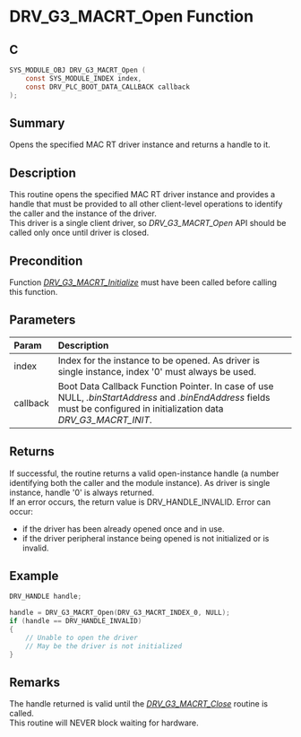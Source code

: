 # DRV_G3_MACRT_Open Function

## C

```c
SYS_MODULE_OBJ DRV_G3_MACRT_Open (
    const SYS_MODULE_INDEX index,
    const DRV_PLC_BOOT_DATA_CALLBACK callback
);
```

## Summary

Opens the specified MAC RT driver instance and returns a handle to it.

## Description

This routine opens the specified MAC RT driver instance and provides a handle that must be provided to all other client-level operations to identify the caller and the instance of the driver.   
This driver is a single client driver, so *DRV_G3_MACRT_Open* API should be called only once until driver is closed.

## Precondition

Function [*DRV_G3_MACRT_Initialize*](GUID-8D6705DB-D96A-4786-9724-F6B586F876B7.html) must have been called before calling this function.

## Parameters

| Param | Description |
|:----- |:----------- |
| index | Index for the instance to be opened. As driver is single instance, index '0' must always be used. |
| callback | Boot Data Callback Function Pointer. In case of use NULL, *.binStartAddress* and *.binEndAddress* fields must be configured in initialization data *DRV_G3_MACRT_INIT*. |

## Returns

If successful, the routine returns a valid open-instance handle (a number identifying both the caller and the module instance).
As driver is single instance, handle '0' is always returned.    
If an error occurs, the return value is DRV_HANDLE_INVALID. Error can occur:
- if the  driver has been already opened once and in use.
- if the driver peripheral instance being opened is not initialized or is invalid.

## Example

```c
DRV_HANDLE handle;

handle = DRV_G3_MACRT_Open(DRV_G3_MACRT_INDEX_0, NULL);
if (handle == DRV_HANDLE_INVALID)
{
    // Unable to open the driver
    // May be the driver is not initialized
}
```

## Remarks

The handle returned is valid until the [*DRV_G3_MACRT_Close*](GUID-ED53495E-E570-4FBC-9472-16BCF057AD77.html) routine is called.   
This routine will NEVER block waiting for hardware.

